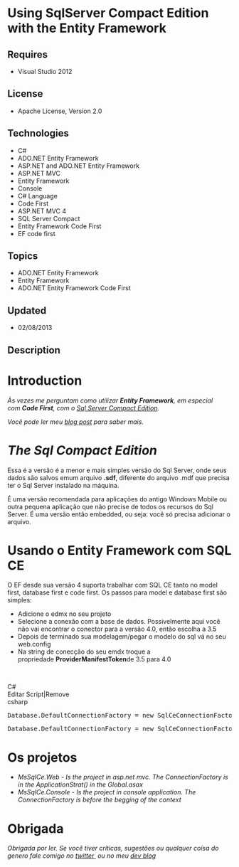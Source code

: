 # Using SqlServer Compact Edition with the Entity Framework
## Requires
- Visual Studio 2012
## License
- Apache License, Version 2.0
## Technologies
- C#
- ADO.NET Entity Framework
- ASP.NET and ADO.NET Entity Framework
- ASP.NET MVC
- Entity Framework
- Console
- C# Language
- Code First
- ASP.NET MVC 4
- SQL Server Compact
- Entity Framework Code First
- EF code first
## Topics
- ADO.NET Entity Framework
- Entity Framework
- ADO.NET Entity Framework Code First
## Updated
- 02/08/2013
## Description

<h1>Introduction</h1>
<p><em>&Agrave;s vezes me perguntam como utilizar&nbsp;<strong>Entity Framework</strong>, em especial com&nbsp;<strong>Code First</strong>, com o&nbsp;<a href="http://dev.mayogax.me/%E2%80%9Dhttp://www.microsoft.com/en-us/sqlserver/editions/2012-editions/compact.aspx%E2%80%9D" target="”_blank”">Sql
 Server Compact Edition</a>.</em></p>
<p><em>Voc&ecirc; pode ler meu&nbsp;<a href="http://dev.mayogax.me/using-sqlserver-compact-edition-4-with-the-entity-framework">blog post</a>&nbsp;para saber mais.</em></p>
<h1><em>The Sql Compact Edition</em></h1>
<p>Essa &eacute; a vers&atilde;o &eacute; a menor e mais simples vers&atilde;o do Sql Server, onde seus dados s&atilde;o salvos emum arquivo&nbsp;<strong>.sdf</strong>, diferente do arquivo .mdf que precisa ter o Sql Server instalado na m&aacute;quina.</p>
<p>&Eacute; uma vers&atilde;o recomendada para aplica&ccedil;&otilde;es do antigo Windows Mobile ou outra pequena aplica&ccedil;&atilde;o que n&atilde;o precise de todos os recursos do Sql Server. &Eacute; uma vers&atilde;o ent&atilde;o embedded, ou seja: voc&ecirc;
 s&oacute; precisa adicionar o arquivo.</p>
<h1>Usando o Entity Framework com SQL CE</h1>
<p>O EF desde sua vers&atilde;o 4 suporta trabalhar com SQL CE tanto no model first, database first e code first. Os passos para model e database first s&atilde;o simples:</p>
<ul>
<li>Adicione o edmx no seu projeto </li><li>Selecione a conex&atilde;o com a base de dados. Possivelmente aqui voc&ecirc; n&atilde;o vai encontrar o conector para a vers&atilde;o 4.0, ent&atilde;o escolha a 3.5
</li><li>Depois de terminado sua modelagem/pegar o modelo do sql v&aacute; no seu web.config
</li><li>Na string de conec&ccedil;&atilde;o do seu emdx troque a propriedade&nbsp;<strong>ProviderManifestToken</strong>de 3.5 para 4.0<em>&nbsp;&nbsp;</em>
</li></ul>
<p>&nbsp;</p>
<div class="scriptcode">
<div class="pluginEditHolder" pluginCommand="mceScriptCode">
<div class="title"><span>C#</span></div>
<div class="pluginLinkHolder"><span class="pluginEditHolderLink">Editar Script</span>|<span class="pluginRemoveHolderLink">Remove</span></div>
<span class="hidden">csharp</span>
<pre class="hidden">Database.DefaultConnectionFactory = new SqlCeConnectionFactory(&quot;System.Data.SqlServerCe.4.0&quot;);</pre>
<div class="preview">
<pre class="csharp">Database.DefaultConnectionFactory&nbsp;=&nbsp;<span class="cs__keyword">new</span>&nbsp;SqlCeConnectionFactory(<span class="cs__string">&quot;System.Data.SqlServerCe.4.0&quot;</span>);</pre>
</div>
</div>
</div>
<h1><span>Os projetos</span></h1>
<ul>
<li><em>MsSqlCe.Web&nbsp;- Is the project in asp.net mvc. The ConnectionFactory is in the ApplicationStrat() in the Global.asax</em>
</li><li><em>MsSqlCe.Console - Is the project in console application. The ConnectionFactory is before the begging of the context</em>
</li></ul>
<h1>Obrigada</h1>
<p><em><em>Obrigada por ler. Se voc&ecirc; tiver criticas, sugest&otilde;es ou qualquer coisa do genero fale comigo no&nbsp;<a href="https://twitter.com/MayogaX">twitter&nbsp;</a>&nbsp;ou no meu&nbsp;<a href="http://dev.mayogax.me/">dev blog</a></em></em></p>
